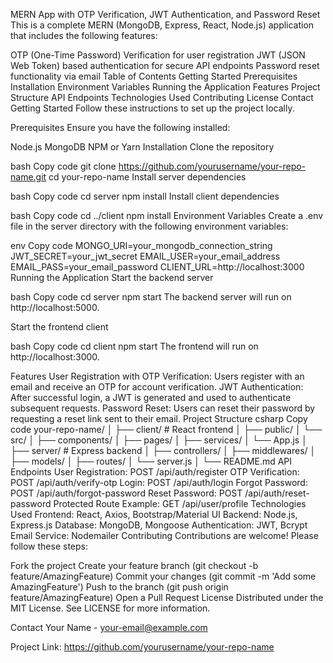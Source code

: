MERN App with OTP Verification, JWT Authentication, and Password Reset
This is a complete MERN (MongoDB, Express, React, Node.js) application that includes the following features:

OTP (One-Time Password) Verification for user registration
JWT (JSON Web Token) based authentication for secure API endpoints
Password reset functionality via email
Table of Contents
Getting Started
Prerequisites
Installation
Environment Variables
Running the Application
Features
Project Structure
API Endpoints
Technologies Used
Contributing
License
Contact
Getting Started
Follow these instructions to set up the project locally.

Prerequisites
Ensure you have the following installed:

Node.js
MongoDB
NPM or Yarn
Installation
Clone the repository

bash
Copy code
git clone https://github.com/yourusername/your-repo-name.git
cd your-repo-name
Install server dependencies

bash
Copy code
cd server
npm install
Install client dependencies

bash
Copy code
cd ../client
npm install
Environment Variables
Create a .env file in the server directory with the following environment variables:

env
Copy code
MONGO_URI=your_mongodb_connection_string
JWT_SECRET=your_jwt_secret
EMAIL_USER=your_email_address
EMAIL_PASS=your_email_password
CLIENT_URL=http://localhost:3000
Running the Application
Start the backend server

bash
Copy code
cd server
npm start
The backend server will run on http://localhost:5000.

Start the frontend client

bash
Copy code
cd client
npm start
The frontend will run on http://localhost:3000.

Features
User Registration with OTP Verification: Users register with an email and receive an OTP for account verification.
JWT Authentication: After successful login, a JWT is generated and used to authenticate subsequent requests.
Password Reset: Users can reset their password by requesting a reset link sent to their email.
Project Structure
csharp
Copy code
your-repo-name/
│
├── client/                   # React frontend
│   ├── public/
│   └── src/
│       ├── components/
│       ├── pages/
│       ├── services/
│       └── App.js
│
├── server/                   # Express backend
│   ├── controllers/
│   ├── middlewares/
│   ├── models/
│   ├── routes/
│   └── server.js
│
└── README.md
API Endpoints
User Registration: POST /api/auth/register
OTP Verification: POST /api/auth/verify-otp
Login: POST /api/auth/login
Forgot Password: POST /api/auth/forgot-password
Reset Password: POST /api/auth/reset-password
Protected Route Example: GET /api/user/profile
Technologies Used
Frontend: React, Axios, Bootstrap/Material UI
Backend: Node.js, Express.js
Database: MongoDB, Mongoose
Authentication: JWT, Bcrypt
Email Service: Nodemailer
Contributing
Contributions are welcome! Please follow these steps:

Fork the project
Create your feature branch (git checkout -b feature/AmazingFeature)
Commit your changes (git commit -m 'Add some AmazingFeature')
Push to the branch (git push origin feature/AmazingFeature)
Open a Pull Request
License
Distributed under the MIT License. See LICENSE for more information.

Contact
Your Name - your-email@example.com

Project Link: https://github.com/yourusername/your-repo-name
